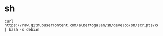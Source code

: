 # sh
```
curl https://raw.githubusercontent.com/albertogalan/sh/develop/sh/scripts/connectnewserver.sh | bash -s debian 
```


  
  
